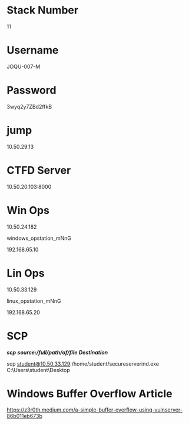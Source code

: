
# Stack Number

11	

# Username

JOQU-007-M	

# Password

3wyq2y7ZBd2ffkB	

# jump
10.50.29.13


# CTFD Server

10.50.20.103:8000


# Win Ops

10.50.24.182				

windows_opstation_mNnG 


192.168.65.10

# Lin Ops
10.50.33.129				

linux_opstation_mNnG 

192.168.65.20


# SCP
***scp*** ***source:/full/path/of/file***                  ***Destination***

scp student@10.50.33.129:/home/student/secureserverind.exe C:\Users\student\Desktop



# Windows Buffer Overflow Article

https://z3r0th.medium.com/a-simple-buffer-overflow-using-vulnserver-86b011eb673b
